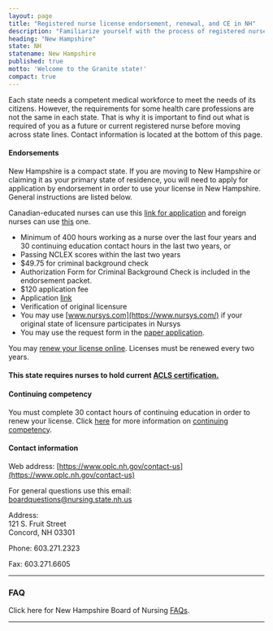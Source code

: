 ```yaml
---
layout: page
title: "Registered nurse license endorsement, renewal, and CE in NH"
description: "Familiarize yourself with the process of registered nurse license endorsement, renewal, and continuing education in New Hampshire."
heading: "New Hampshire"
state: NH
statename: New Hampshire
published: true
motto: 'Welcome to the Granite state!'
compact: true
---
```


Each state needs a competent medical workforce to meet the needs of its citizens. However, the requirements for some health care professions are not the same in each state. That is why it is important to find out what is required of you as a future or current registered nurse before moving across state lines. Contact information is located at the bottom of this page.

#### Endorsements

New Hampshire is a compact state. If you are moving to New Hampshire or claiming it as your primary state of residence, you will need to apply for application by endorsement in order to use your license in New Hampshire. General instructions are listed below.

Canadian-educated nurses can use this [link for application](https://www.oplc.nh.gov/sites/g/files/ehbemt441/files/inline-documents/sonh/canadian-endorsement.pdf) and foreign nurses can use [this](https://www.oplc.nh.gov/foreigninternational-rnlpn) one.

-   Minimum of 400 hours working as a nurse over the last four years and 30 continuing education contact hours in the last two years, or
-   Passing NCLEX scores within the last two years
-   $49.75 for criminal background check
  -   Authorization Form for Criminal Background Check is included in the endorsement packet.
-   $120 application fee
-   Application [link](https://www.oplc.nh.gov/board-nursing-forms-and-other-documents)
-   Verification of original licensure
  -   You may use [www.nursys.com](https://www.nursys.com/) if your original state of licensure participates in Nursys
  -   You may use the request form in the [paper application](https://www.oplc.nh.gov/board-nursing-forms-and-other-documents).

You may [renew your license online](https://nhlicenses.nh.gov/MyLicense%20Enterprise/). Licenses must be renewed every two years.

#### This state requires nurses to hold current [ACLS certification.](https://www.acls.net/new-hampshire-acls-pals-bls)

#### Continuing competency

You must complete 30 contact hours of continuing education in order to renew your license. Click [here](https://www.oplc.nh.gov/applications-mna) for more information on [continuing competency](https://www.oplc.nh.gov/applications-mna).

#### Contact information

Web address: [https://www.oplc.nh.gov/contact-us](https://www.oplc.nh.gov/contact-us)

For general questions use this email:  
[boardquestions@nursing.state.nh.us](mailto:boardquestions@nursing.state.nh.us?subject=License%20renewals%20and%20endorsements&body=Hi%2C%0A%0AI%20was%20on%20the%20ACLS%20Training%20Center%20website%20RNMobility.com%20and%20read%20that%20I%20can%20send%20my%20questions%20for%20the%20New%20Hampshire%20Board%20of%20Nursing%20here.)

Address:  
121 S. Fruit Street  
Concord, NH 03301  

Phone: 603.271.2323  

Fax: 603.271.6605  

* * * * *

### FAQ

Click here for New Hampshire Board of Nursing [FAQs](https://www.oplc.nh.gov/faqs-nursing-professions).

* * * * *